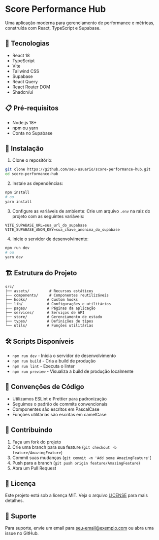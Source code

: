 # Score Performance Hub

Uma aplicação moderna para gerenciamento de performance e métricas, construída com React, TypeScript e Supabase.

## 🚀 Tecnologias

- React 18
- TypeScript
- Vite
- Tailwind CSS
- Supabase
- React Query
- React Router DOM
- Shadcn/ui

## 📋 Pré-requisitos

- Node.js 18+
- npm ou yarn
- Conta no Supabase

## 🔧 Instalação

1. Clone o repositório:
```bash
git clone https://github.com/seu-usuario/score-performance-hub.git
cd score-performance-hub
```

2. Instale as dependências:
```bash
npm install
# ou
yarn install
```

3. Configure as variáveis de ambiente:
Crie um arquivo `.env` na raiz do projeto com as seguintes variáveis:
```env
VITE_SUPABASE_URL=sua_url_do_supabase
VITE_SUPABASE_ANON_KEY=sua_chave_anonima_do_supabase
```

4. Inicie o servidor de desenvolvimento:
```bash
npm run dev
# ou
yarn dev
```

## 🏗️ Estrutura do Projeto

```
src/
├── assets/         # Recursos estáticos
├── components/     # Componentes reutilizáveis
├── hooks/         # Custom hooks
├── lib/           # Configurações e utilitários
├── pages/         # Páginas da aplicação
├── services/      # Serviços de API
├── store/         # Gerenciamento de estado
├── types/         # Definições de tipos
└── utils/         # Funções utilitárias
```

## 🛠️ Scripts Disponíveis

- `npm run dev` - Inicia o servidor de desenvolvimento
- `npm run build` - Cria a build de produção
- `npm run lint` - Executa o linter
- `npm run preview` - Visualiza a build de produção localmente

## 📝 Convenções de Código

- Utilizamos ESLint e Prettier para padronização
- Seguimos o padrão de commits convencionais
- Componentes são escritos em PascalCase
- Funções utilitárias são escritas em camelCase

## 🤝 Contribuindo

1. Faça um fork do projeto
2. Crie uma branch para sua feature (`git checkout -b feature/AmazingFeature`)
3. Commit suas mudanças (`git commit -m 'Add some AmazingFeature'`)
4. Push para a branch (`git push origin feature/AmazingFeature`)
5. Abra um Pull Request

## 📄 Licença

Este projeto está sob a licença MIT. Veja o arquivo [LICENSE](LICENSE) para mais detalhes.

## 📧 Suporte

Para suporte, envie um email para seu-email@exemplo.com ou abra uma issue no GitHub.

